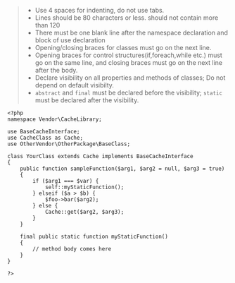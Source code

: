 
> - Use 4 spaces for indenting, do not use tabs.
> - Lines should be 80 characters or less. should not contain more than 120
> - There must be one blank line after the namespace declaration and block of use declaration
> - Opening/closing braces for classes must go on the next line.
> - Opening braces for control structures(if,foreach,while  etc.) must go on the same line, and closing braces must go on the next line after the body.
> - Declare visibility on all properties and methods of classes; Do not depend on default visibilty. 
> -  ```abstract``` and ```final``` must be declared before the visibility; ```static``` must be declared after the visibility.

```
<?php
namespace Vendor\CacheLibrary;

use BaseCacheInterface;
use CacheClass as Cache;
use OtherVendor\OtherPackage\BaseClass;

class YourClass extends Cache implements BaseCacheInterface
{
    public function sampleFunction($arg1, $arg2 = null, $arg3 = true)
    {
        if ($arg1 === $var) {
            self::myStaticFunction();
        } elseif ($a > $b) {
            $foo->bar($arg2);
        } else {
            Cache::get($arg2, $arg3);
        }
    }

    final public static function myStaticFunction()
    {
        // method body comes here
    }
}

?>
